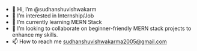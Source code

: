 - 👋 Hi, I’m @sudhanshuvishwakarm
- 👀 I’m interested in Internship/Job
- 🌱 I’m currently learning MERN Stack
- 💞️ I’m looking to collaborate on beginner-friendly MERN stack projects to enhance my skills.
- 📫 How to reach me sudhanshuvishwakarma2005@gmail.com


<!---
sudhanshuvishwakarm/sudhanshuvishwakarm is a ✨ special ✨ repository because its `README.md` (this file) appears on your GitHub profile.
You can click the Preview link to take a look at your changes.
--->
